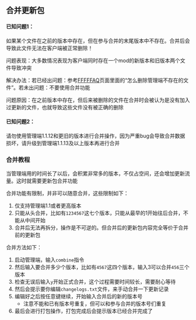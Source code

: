 ## 合并更新包

#### 已知问题1：

如果某个文件在之前的版本中存在，但在参与合并的末尾版本中不存在。合并后会导致此文件无法在客户端被正常删除！

问题表现：大多数情况表现为客户端同时存在一个mod的新版本和旧版本两个文件导致冲突

解决办法：若已经出问题：参考[FFFFFAQ](tutorial-notices.md)页面里面的“怎么删除管理端不存在的文件”。若未出问题：不要使用合并功能

问题原因：在之前版本中存在，但后来被删除的文件在合并时会被认为是没有加入过更新的文件，也就导致这些文件没有被正确的删除

#### 已知问题2：

请勿使用管理端1.1.12和更旧的版本进行合并操作，因为严重bug会导致合并数据损坏，请升级到管理端1.1.13及以上版本再进行合并

### 合并教程

当管理端用的时间长了以后，会积累非常多的版本，不仅占空间，还会增加更新流量。这时就需要更新包合并功能

合并功能有限制，并非可以随意合并，这些限制如下：

1. 仅支持管理端1.1或者更高版本
2. 只能从头合并，比如有`1234567`这七个版本，只能从最早的1开始往后合并，不能从中间开始
3. 合并后无法再拆分，操作是不可逆的。但合并后的更新包内容完全等价于合并前的更新包

合并方法如下：

1. 启动管理端，输入`combine`指令
2. 然后输入要合并多少个版本，比如有`4567`这四个版本，输入3可以合并`456`三个版本
3. 检查无误后输入`y`开始正式合并，这个过程需要时间较长，需要耐心等待
4. 然后会提示要你编辑`changelogs.txt`文件，来手动合并一下更新记录
5. 编辑好之后按任意键继续，开始输入合并后的新的版本号
   + 注意不能和已有版本号重复，但可以和参与合并的版本号们重复
6. 最后会进行打包操作，打包完成后会提示版本已经合并完成了

